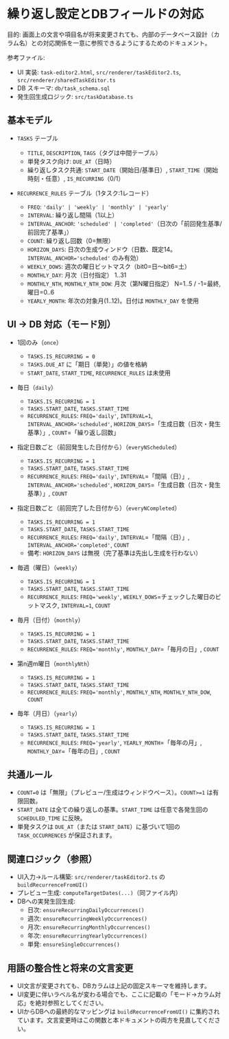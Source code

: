 # 繰り返し設定とDBフィールドの対応

目的: 画面上の文言や項目名が将来変更されても、内部のデータベース設計（カラム名）との対応関係を一意に参照できるようにするためのドキュメント。

参考ファイル:
- UI 実装: `task-editor2.html`, `src/renderer/taskEditor2.ts`, `src/renderer/sharedTaskEditor.ts`
- DB スキーマ: `db/task_schema.sql`
- 発生回生成ロジック: `src/taskDatabase.ts`

## 基本モデル

- `TASKS` テーブル
  - `TITLE`, `DESCRIPTION`, `TAGS`（タグは中間テーブル）
  - 単発タスク向け: `DUE_AT`（日時）
  - 繰り返しタスク共通: `START_DATE`（開始日/基準日）, `START_TIME`（開始時刻・任意）, `IS_RECURRING`（0/1）

- `RECURRENCE_RULES` テーブル（1タスク:1レコード）
  - `FREQ`: `'daily' | 'weekly' | 'monthly' | 'yearly'`
  - `INTERVAL`: 繰り返し間隔（1以上）
  - `INTERVAL_ANCHOR`: `'scheduled' | 'completed'`（日次の「前回発生基準/前回完了基準」）
  - `COUNT`: 繰り返し回数（0=無限）
  - `HORIZON_DAYS`: 日次の生成ウィンドウ（日数、既定14。`INTERVAL_ANCHOR='scheduled'` のみ有効）
  - `WEEKLY_DOWS`: 週次の曜日ビットマスク（bit0=日〜bit6=土）
  - `MONTHLY_DAY`: 月次（日付指定） 1..31
  - `MONTHLY_NTH`, `MONTHLY_NTH_DOW`: 月次（第N曜日指定） N=1..5 / -1=最終, 曜日=0..6
  - `YEARLY_MONTH`: 年次の対象月(1..12)。日付は `MONTHLY_DAY` を使用

## UI → DB 対応（モード別）

- 1回のみ（`once`）
  - `TASKS.IS_RECURRING = 0`
  - `TASKS.DUE_AT` に「期日（単発）」の値を格納
  - `START_DATE`, `START_TIME`, `RECURRENCE_RULES` は未使用

- 毎日（`daily`）
  - `TASKS.IS_RECURRING = 1`
  - `TASKS.START_DATE`, `TASKS.START_TIME`
  - `RECURRENCE_RULES`: `FREQ='daily'`, `INTERVAL=1`, `INTERVAL_ANCHOR='scheduled'`, `HORIZON_DAYS`=「生成日数（日次・発生基準）」, `COUNT`=「繰り返し回数」

- 指定日数ごと（前回発生した日付から）（`everyNScheduled`）
  - `TASKS.IS_RECURRING = 1`
  - `TASKS.START_DATE`, `TASKS.START_TIME`
  - `RECURRENCE_RULES`: `FREQ='daily'`, `INTERVAL`=「間隔（日）」, `INTERVAL_ANCHOR='scheduled'`, `HORIZON_DAYS`=「生成日数（日次・発生基準）」, `COUNT`

- 指定日数ごと（前回完了した日付から）（`everyNCompleted`）
  - `TASKS.IS_RECURRING = 1`
  - `TASKS.START_DATE`, `TASKS.START_TIME`
  - `RECURRENCE_RULES`: `FREQ='daily'`, `INTERVAL`=「間隔（日）」, `INTERVAL_ANCHOR='completed'`, `COUNT`
  - 備考: `HORIZON_DAYS` は無視（完了基準は先出し生成を行わない）

- 毎週（曜日）（`weekly`）
  - `TASKS.IS_RECURRING = 1`
  - `TASKS.START_DATE`, `TASKS.START_TIME`
  - `RECURRENCE_RULES`: `FREQ='weekly'`, `WEEKLY_DOWS`=チェックした曜日のビットマスク, `INTERVAL=1`, `COUNT`

- 毎月（日付）（`monthly`）
  - `TASKS.IS_RECURRING = 1`
  - `TASKS.START_DATE`, `TASKS.START_TIME`
  - `RECURRENCE_RULES`: `FREQ='monthly'`, `MONTHLY_DAY`=「毎月の日」, `COUNT`

- 第n週m曜日（`monthlyNth`）
  - `TASKS.IS_RECURRING = 1`
  - `TASKS.START_DATE`, `TASKS.START_TIME`
  - `RECURRENCE_RULES`: `FREQ='monthly'`, `MONTHLY_NTH`, `MONTHLY_NTH_DOW`, `COUNT`

- 毎年（月日）（`yearly`）
  - `TASKS.IS_RECURRING = 1`
  - `TASKS.START_DATE`, `TASKS.START_TIME`
  - `RECURRENCE_RULES`: `FREQ='yearly'`, `YEARLY_MONTH`=「毎年の月」, `MONTHLY_DAY`=「毎年の日」, `COUNT`

## 共通ルール

- `COUNT=0` は「無限」（プレビュー/生成はウィンドウベース）。`COUNT>=1` は有限回数。
- `START_DATE` は全ての繰り返しの基準。`START_TIME` は任意で各発生回の `SCHEDULED_TIME` に反映。
- 単発タスクは `DUE_AT`（または `START_DATE`）に基づいて1回の `TASK_OCCURRENCES` が保証されます。

## 関連ロジック（参照）

- UI入力→ルール構築: `src/renderer/taskEditor2.ts` の `buildRecurrenceFromUI()`
- プレビュー生成: `computeTargetDates(...)`（同ファイル内）
- DBへの実発生回生成:
  - 日次: `ensureRecurringDailyOccurrences()`
  - 週次: `ensureRecurringWeeklyOccurrences()`
  - 月次: `ensureRecurringMonthlyOccurrences()`
  - 年次: `ensureRecurringYearlyOccurrences()`
  - 単発: `ensureSingleOccurrences()`

## 用語の整合性と将来の文言変更

- UI文言が変更されても、DBカラムは上記の固定スキーマを維持します。
- UI変更に伴いラベル名が変わる場合でも、ここに記載の「モード→カラム対応」を絶対参照としてください。
- UIからDBへの最終的なマッピングは `buildRecurrenceFromUI()` に集約されています。文言変更時はこの関数と本ドキュメントの両方を見直してください。

